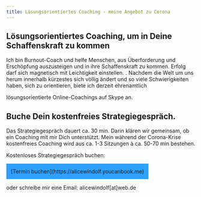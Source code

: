 ```yaml
--- 
title: Lösungsorientiertes Coaching - meine Angebot zu Corona
---
```


## Lösungsorientiertes Coaching, um in Deine Schaffenskraft zu kommen
Ich bin Burnout-Coach und helfe Menschen, aus Überforderung und Erschöpfung auszusteigen und in ihre Schaffenskraft zu kommen. Erfolg darf sich magnetisch mit Leichtigkeit einstellen. 
. 
Nachdem die Welt um uns herum innerhalb kürzestes sich völlig ändert und so viele Schwierigkeiten haben, sich zu orientieren, biete ich derzeit ehrenamtlich 

lösungsorientierte Online-Coachings auf Skype an. 

## Buche Dein kostenfreies Strategiegespräch. 
Das Strategiegespräch dauert ca. 30 min. Darin klären wir gemeinsam, ob ein Coaching mit mir Dich unterstützt. Mein während der Corona-Krise kostenfreies Coaching wird aus ca. 1-3 Sitzungen à ca. 50-70 min bestehen. 

Kostenloses Strategiegespräch buchen: 

<span style='display:inline-block;padding:12px;background:#30A0ff'>
[Termin buchen](https://alicewindolf.youcanbook.me)
</span>

oder schreibe mir eine Email: alicewindolf[at]web.de 
